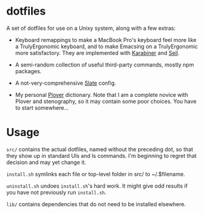 dotfiles
========

A set of dotfiles for use on a Unixy system, along with a few extras:

* Keyboard remappings to make a MacBook Pro's keyboard feel more like a
TrulyErgonomic keyboard, and to make Emacsing on a TrulyErgonomic more
satisfactory. They are implemented with
[Karabiner](https://pqrs.org/osx/karabiner/) and
[Seil](https://pqrs.org/osx/karabiner/seil.html.en).

* A semi-random collection of useful third-party commands, mostly npm packages.

* A not-very-comprehensive [Slate](https://github.com/jigish/slate) config.

* My personal [Plover](http://stenoknight.com/wiki/Main_Page) dictionary.
  Note that I am a complete novice with Plover and stenography, so it may
  contain some poor choices. You have to start somewhere...

Usage
=====

``src/`` contains the actual dotfiles, named without the preceding dot, so that
they show up in standard UIs and ls commands. I'm beginning to regret that
decision and may yet change it.

``install.sh`` symlinks each file or top-level folder in src/ to ~/.$filename.

``uninstall.sh`` undoes ``install.sh``'s hard work. It might give odd results
if you have not previously run ``install.sh``.

``lib/`` contains dependencies that do not need to be installed elsewhere.
